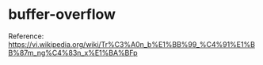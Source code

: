 # buffer-overflow

Reference: https://vi.wikipedia.org/wiki/Tr%C3%A0n_b%E1%BB%99_%C4%91%E1%BB%87m_ng%C4%83n_x%E1%BA%BFp
